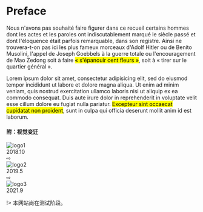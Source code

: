# Preface

Nous n'avons pas souhaité faire figurer dans ce recueil certains hommes dont les actes et les paroles ont indiscutablement marqué le siècle passé et dont l'éloquence était parfois remarquable, dans son registre. Ainsi ne trouvera-t-on pas ici les plus fameux morceaux d'Adolf Hitler ou de Benito Musolini, l'appel de Joseph Goebbels à la guerre totale ou l'encouragement de Mao Zedong soit à faire <mark>« s'épanouir cent fleurs »</mark>, soit à « tirer sur le quartier général ».

Lorem ipsum dolor sit amet, consectetur adipisicing elit, sed do eiusmod tempor incididunt ut labore et dolore magna aliqua. Ut enim ad minim veniam, quis nostrud exercitation ullamco laboris nisi ut aliquip ex ea commodo consequat. Duis aute irure dolor in reprehenderit in voluptate velit esse cillum dolore eu fugiat nulla pariatur. <mark>Excepteur sint occaecat cupidatat non proident</mark>, sunt in culpa qui officia deserunt mollit anim id est laborum.

#### 附：视觉变迁
<div id="logo-history">
    <div class="logo" id="object-1"><img src="https://z3.ax1x.com/2021/09/16/4uiKJO.jpg" alt="logo1"></div>
    <div id="explanation-1">2018.10</div>
    <div id="arrow-1">⇨</div>
    <div class="logo" id="object-2"><img src="https://z3.ax1x.com/2021/09/16/4uiYwt.png" alt="logo2"></div>
    <div id="explanation-2">2019.5</div>
    <div id="arrow-2">⇨</div>
    <div class="logo" id="object-3"><img src="https://z3.ax1x.com/2021/09/16/4uitTP.png" alt="logo3"></div>
    <div id="explanation-3">2021.9</div>
</div>

!> 本网站尚在测试阶段。